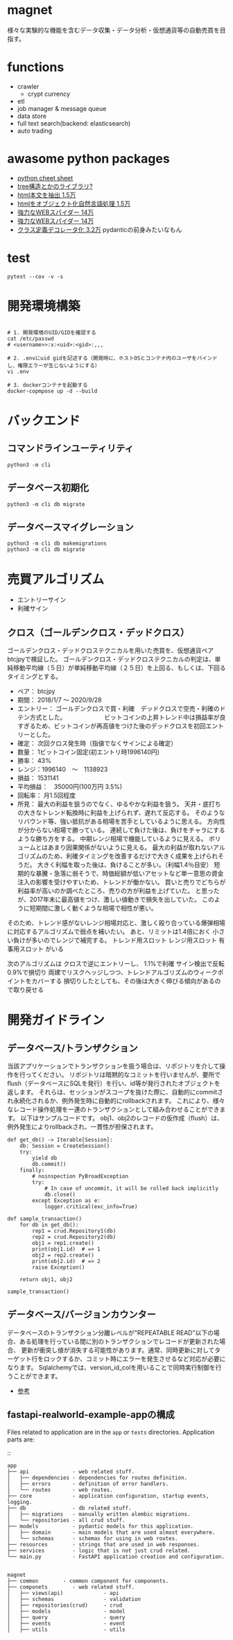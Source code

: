 # magnet
様々な実験的な機能を含むデータ収集・データ分析・仮想通貨等の自動売買を目指す。

# functions
- crawler
  - crypt currency
- etl
- job manager & message queue
- data store
- full text search(backend: elasticsearch)
- auto trading

# awasome python packages

- [python cheet sheet](https://github.com/crazyguitar/pysheeet/blob/master/docs/notes/python-sqlalchemy.rst)
- [tree構造とかのライブラリ?](https://github.com/dahlia/awesome-sqlalchemy)
- [html本文を抽出 1.5万](https://github.com/buriy/python-readability)
- [htmlをオブジェクト化自然言語処理 1.5万](https://github.com/codelucas/newspaper)
- [強力なWEBスパイダー 14万](https://github.com/binux/pyspider)
- [強力なWEBスパイダー 14万](https://github.com/binux/pyspider)
- [クラス定義デコレータ化 3.2万](https://github.com/python-attrs/attrs) pydanticの前身みたいなもん


# test
```
pytest --cov -v -s
```

# 開発環境構築
```

# 1. 開発環境のUID/GIDを確認する
cat /etc/passwd
# <username>>:x:<uid>:<gid>:,,,

# 2. .envにuid gidを記述する（開発時に、ホストOSとコンテナ内のユーザをバインドし、権限エラーが生じないようにする）
vi .env

# 3. dockerコンテナを起動する
docker-copmpose up -d --build

```

# バックエンド

## コマンドラインユーティリティ
```
python3 -m cli
```

## データベース初期化
```
python3 -m cli db migrate
```

## データベースマイグレーション
```
python3 -m cli db makemigrations
python3 -m cli db migrate
```


# 売買アルゴリズム

- エントリーサイン
- 利確サイン

## クロス（ゴールデンクロス・デッドクロス）
ゴールデンクロス・デッドクロステクニカルを用いた売買を、仮想通貨ペアbtcjpyで検証した。
ゴールデンクロス・デッドクロステクニカルの判定は、単純移動平均線（５日）が単純移動平均線（２５日）を上回る、もしくは、下回るタイミングとする。

- ペア： btcjpy
- 期間： 2018/1/7 〜 2020/9/28
- エントリー： ゴールデンクロスで買・利確　デッドクロスで空売・利確のドテン方式とした。
　　　　　　ビットコインの上昇トレンド中は損益率が良すぎるため、ビットコインが再高値をつけた後のデッドクロスを初回エントリーとした。
- 確定： 次回クロス発生時（指値でなくサインによる確定）
- 数量： 1ビットコイン固定(初エントリ時1996140円)
- 勝率： 43%
- レンジ：1996140　〜　1138923
- 損益： 1531141
- 平均損益：　35000円(100万円 3.5%)
- 回転率： 月1.5回程度
- 所見： 最大の利益を狙うのでなく、ゆるやかな利益を狙う。
天井・底打ちの大きなトレンド転換時に利益を上げられず、遅れて反応する。
そのようなリバウンド等、強い抵抗がある相場を苦手としているように思える。
方向性が分からない相場で勝っている。
連続して負けた後は、負けをチャラにするような勝ち方をする。
中期レンジ相場で機能しているように見える。
ボリュームとはあまり因果関係がないように見える。
最大の利益が取れないアルゴリズムのため、利確タイミングを改善するだけで大きく成果を上げられそうだ。
大きく利幅を取った後は、負けることが多い。（利幅1.4％目安）
短期的な暴騰・急落に弱そうで、時価総額が低いアセットなど単一意思の資金注入の影響を受けやすいため、トレンドが働かない。
買いと売りでどちらが利益率が高いのか調べたところ、売りの方が利益を上げていた。
と思ったが、2017年末に最高値をつけ、激しい値動きで損失を出していた。
このように短期間に激しく動くような相場で相性が悪い。

そのため、トレンド感がないレンジ相場対応と、激しく殴り合っている爆弾相場に対応するアルゴリズムで弱点を補いたい。
あと、リミットは1.4倍におく
小さい負けが多いのでレンジで補完する。
トレンド用スロット
レンジ用スロット
有事用スロット
がいる

次のアルゴリズムは
クロスで逆にエントリーし、
1.1%で利確
サイン検出で反転
0.9%で損切り
両建でリスクヘッジしつつ、トレンドアルゴリズムのウィークポイントをカバーする
損切りしたとしても、その後は大きく伸びる傾向があるので取り戻せる



# 開発ガイドライン

## データベース/トランザクション
当該アプリケーションでトランザクションを扱う場合は、リポジトリを介して操作を行ってください。
リポジトリは暗黙的なコミットを行いませんが、要所でflush（データベースにSQLを発行）を行い、id等が発行されたオブジェクトを返します。
それらは、セッションがスコープを抜けた際に、自動的にcommitされ永続化されるか、例外発生時に自動的にrollbackされます。
これにより、様々なレコード操作処理を一連のトランザクションとして組み合わせることができます。
以下はサンプルコードです。
obj1、obj2のレコードの仮作成（flush）は、例外発生によりrollbackされ、一貫性が担保されます。

```
def get_db() -> Iterable[Session]:
    db: Session = CreateSession()
    try:
        yield db
        db.commit()
    finally:
        # noinspection PyBroadException
        try:
            # In case of uncommit, it will be rolled back implicitly
            db.close()
        except Exception as e:
            logger.critical(exc_info=True)

def sample_transaction()
    for db in get_db():
        rep1 = crud.Repository1(db)
        rep2 = crud.Repository2(db)
        obj1 = rep1.create()
        print(obj1.id)  # => 1
        obj2 = rep2.create()
        print(obj2.id)  # => 2
        raise Exception()
    
    return obj1, obj2

sample_transaction()
```

## データベース/バージョンカウンター
データベースのトランザクション分離レベルが"REPEATABLE READ"以下の場合、ある処理を行っている間に別のトランザクションでレコードが更新された場合、
更新が衝突し値が消失する可能性があります。通常、同時更新に対してターゲット行をロックするか、コミット時にエラーを発生させるなど対応が必要になります。
Sqlalchemyでは、version_id_colを用いることで同時実行制御を行うことができます。

- [参考](https://docs.sqlalchemy.org/en/13/orm/versioning.html)



fastapi-realworld-example-appの構成
-----------------

Files related to application are in the ``app`` or ``tests`` directories.
Application parts are:

::

    app
    ├── api              - web related stuff.
    │   ├── dependencies - dependencies for routes definition.
    │   ├── errors       - definition of error handlers.
    │   └── routes       - web routes.
    ├── core             - application configuration, startup events, logging.
    ├── db               - db related stuff.
    │   ├── migrations   - manually written alembic migrations.
    │   └── repositories - all crud stuff.
    ├── models           - pydantic models for this application.
    │   ├── domain       - main models that are used almost everywhere.
    │   └── schemas      - schemas for using in web routes.
    ├── resources        - strings that are used in web responses.
    ├── services         - logic that is not just crud related.
    └── main.py          - FastAPI application creation and configuration.


    magnet
    ├── common        - common component for components.
    ├── componets        - web related stuff.
    │   ├── views(api)             - api
    │   ├── schemas                - validation
    │   ├── repositories(crud)     - crud
    │   ├── models                 - model
    │   ├── query                  - query
    │   ├── events                 - event
    │   ├── utils                  - utils
